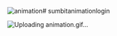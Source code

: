 ![animation](https://github.com/komurcuoglu/sumbitanimationlogin/assets/83285039/c65d8fbb-fa7d-4837-a757-0476f5d76362)# sumbitanimationlogin

![Uploading animation.gif…](gif/animation.gif)
